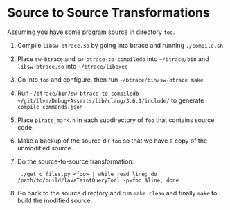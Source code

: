 Source to Source Transformations
================================

Assuming you have some program source in directory `foo`.

1. Compile `libsw-btrace.so` by going into btrace and running `./compile.sh`
2. Place `sw-btrace` and `sw-btrace-to-compiledb` into `~/btrace/bin` and `libsw-btrace.so` into `~/btrace/libexec`
3. Go into `foo` and configure, then run `~/btrace/bin/sw-btrace make`
4. Run `~/btrace/bin/sw-btrace-to-compiledb ~/git/llvm/Debug+Asserts/lib/clang/3.6.1/include/` to generate `compile_commands.json`
5. Place `pirate_mark.h` in each subdirectory of `foo` that contains source code.
6. Make a backup of the source dir `foo` so that we have a copy of the unmodified source.
7. Do the source-to-source transformation:

        ./get_c_files.py <foo> | while read line; do /path/to/build/lavaTaintQueryTool -p=foo $line; done

8. Go back to the source directory and run `make clean` and finally `make` to build the modified source.

